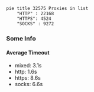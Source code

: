 
```mermaid
pie title 32575 Proxies in list
    "HTTP" : 22168
    "HTTPS": 4524
    "SOCKS" : 9272
```

### Some Info
#### Average Timeout

- mixed: 3.1s
- http: 1.6s
- https: 8.6s
- socks: 6.6s